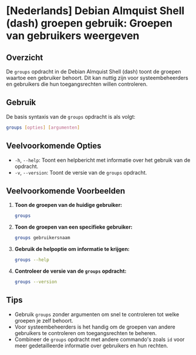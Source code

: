 # [Nederlands] Debian Almquist Shell (dash) groepen gebruik: Groepen van gebruikers weergeven

## Overzicht
De `groups` opdracht in de Debian Almquist Shell (dash) toont de groepen waartoe een gebruiker behoort. Dit kan nuttig zijn voor systeembeheerders en gebruikers die hun toegangsrechten willen controleren.

## Gebruik
De basis syntaxis van de `groups` opdracht is als volgt:

```bash
groups [opties] [argumenten]
```

## Veelvoorkomende Opties
- `-h`, `--help`: Toont een helpbericht met informatie over het gebruik van de opdracht.
- `-v`, `--version`: Toont de versie van de `groups` opdracht.

## Veelvoorkomende Voorbeelden

1. **Toon de groepen van de huidige gebruiker:**

   ```bash
   groups
   ```

2. **Toon de groepen van een specifieke gebruiker:**

   ```bash
   groups gebruikersnaam
   ```

3. **Gebruik de helpoptie om informatie te krijgen:**

   ```bash
   groups --help
   ```

4. **Controleer de versie van de `groups` opdracht:**

   ```bash
   groups --version
   ```

## Tips
- Gebruik `groups` zonder argumenten om snel te controleren tot welke groepen je zelf behoort.
- Voor systeembeheerders is het handig om de groepen van andere gebruikers te controleren om toegangsrechten te beheren.
- Combineer de `groups` opdracht met andere commando's zoals `id` voor meer gedetailleerde informatie over gebruikers en hun rechten.